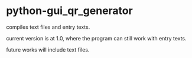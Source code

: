 # python-gui_qr_generator
compiles text files and entry texts.

current version is at 1.0, where the program can still work with entry texts.

future works will include text files.
